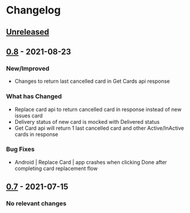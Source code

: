 # Changelog

## [Unreleased]

## [0.8] - 2021-08-23

### New/Improved

-   Changes to return last cancelled card in Get Cards api response

### What has Changed

-   Replace card api to return cancelled card in response instead of new issues card 
-   Delivery status of new card is mocked with Delivered status
-   Get Card api will return 1 last cancelled card and other Active/InActive cards in response

### Bug Fixes

-   Android | Replace Card | app crashes when clicking Done after completing card replacement flow

[Unreleased]: https://github.com/baas-devops-reference/cards-presentation-service/compare/0.8...HEAD

[0.8]: https://github.com/baas-devops-reference/cards-presentation-service/compare/29ceaaeebac907ccedf70b5d6fbd2f25d221a4ba...0.8

## [0.7] - 2021-07-15

### No relevant changes

[Unreleased]: https://github.com/baas-devops-reference/cards-presentation-service/compare/0.7...HEAD

[0.7]: https://github.com/baas-devops-reference/cards-presentation-service/compare/4789badcc3c2d5f32bcdf0d3a3f9ed4e00ab8f55...0.7
